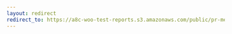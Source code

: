 ```yaml
---
layout: redirect
redirect_to: https://a8c-woo-test-reports.s3.amazonaws.com/public/pr-merge/38287/e2e/index.html
---
```

